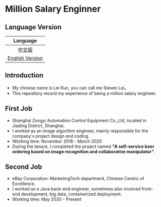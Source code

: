 # Million Salary Enginner
## Language Version
|Language|
|:--:|
|[中文版](https://github.com/StevenLei2017/million_salary_engineer)|
|[English Version](https://github.com/StevenLei2017/million_salary_engineer/blob/master/README_en.md)|

## Introduction
* My chinese name is Lei Kun, you can call me Steven Lei。
* This repository record my experience of being a million salary engineer.

## First Job
* Shanghai Zongyi Automation Control Equipment Co.,Ltd, located in Jiading District, Shanghai.
* I worked as an image algorithm engineer, mainly responsible for the company's project design and coding.
* Working time: November 2018 - March 2020
* During the tenure, I completed the project named **"A self-service beer ordering based on image recognition and collaborative manipulator"**.

## Second Job
* eBay Corporation: MarketingTech department, Chinese Centric of Excellence.
* I worked as a Java back-end engineer, sometimes also involved front-end development, big data, containerized deployment.
* Working time: May 2020 - Present

